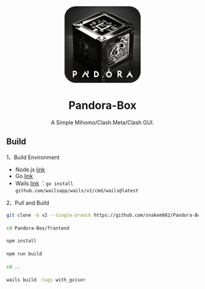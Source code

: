 <div align="center">
<img src="build/540x540.png"  style="width:200px" />
<h1>Pandora-Box</h1>
<p>A Simple Mihomo/Clash.Meta/Clash GUI.</p>
</div>

## Build

1、Build Environment

- Node.js [link](https://nodejs.org/en)
- Go [link](https://go.dev/)
- Wails [link](https://wails.io/) ：`go install github.com/wailsapp/wails/v2/cmd/wails@latest`

2、Pull and Build

```bash
git clone -b v2 --single-branch https://github.com/snakem982/Pandora-Box.git

cd Pandora-Box/frontend

npm install

npm run build

cd ..

wails build -tags with_gvisor
```